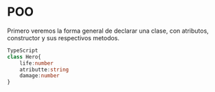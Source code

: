# POO
Primero veremos la forma general de declarar una clase, con atributos, constructor y sus respectivos metodos.
```ts
TypeScript
class Hero{
	life:number
	atributte:string
	damage:number
}
```


<!--stackedit_data:
eyJoaXN0b3J5IjpbMTExMTU1ODMyLC0xOTI5OTAyMjMsODMwND
cyMjg3LDE3NTQyMzE1MDVdfQ==
-->